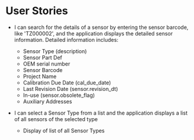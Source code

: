 # User Stories

- I can search for the details of a sensor by entering the sensor barcode, like 'TZ000002', and the application displays the detailed sensor information. Detailed information includes: 
    - Sensor Type (description)
    - Sensor Part Def
    - OEM serial number
    - Sensor Barcode
    - Project Name
    - Calibration Due Date (cal_due_date)
    - Last Revision Date (sensor.revision_dt)
    - In-use (sensor.obsolete_flag)
    - Auxiliary Addresses  

- I can select a Sensor Type from a list and the application displays a list of all sensors of the selected type
    - Display of list of all Sensor Types